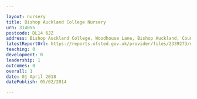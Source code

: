 ```yaml
---

layout: nursery
title: Bishop Auckland College Nursery
urn: 314055
postcode: DL14 6JZ
address: Bishop Auckland College, Woodhouse Lane, Bishop Auckland, County Durham, DL14 6JZ
latestReportUrl: https://reports.ofsted.gov.uk/provider/files/2339273/urn/314055.pdf
teaching: 0
development: 0
leadership: 1
outcomes: 0
overall: 1
date: 01 April 2018 
datePublish: 05/02/2014

---
```

